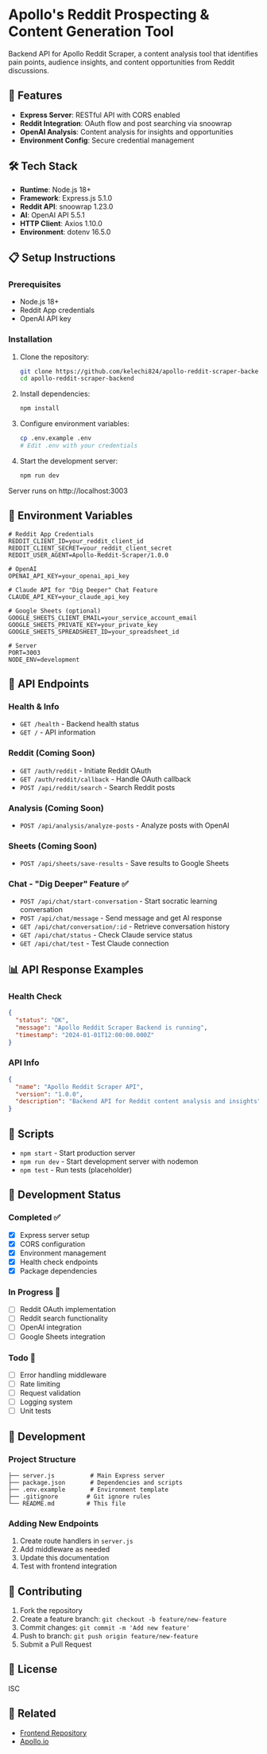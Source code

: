 # Apollo's Reddit Prospecting & Content Generation Tool

Backend API for Apollo Reddit Scraper, a content analysis tool that identifies pain points, audience insights, and content opportunities from Reddit discussions.

## 🚀 Features

- **Express Server**: RESTful API with CORS enabled
- **Reddit Integration**: OAuth flow and post searching via snoowrap
- **OpenAI Analysis**: Content analysis for insights and opportunities
- **Environment Config**: Secure credential management

## 🛠️ Tech Stack

- **Runtime**: Node.js 18+
- **Framework**: Express.js 5.1.0
- **Reddit API**: snoowrap 1.23.0
- **AI**: OpenAI API 5.5.1
- **HTTP Client**: Axios 1.10.0
- **Environment**: dotenv 16.5.0

## 📋 Setup Instructions

### Prerequisites
- Node.js 18+
- Reddit App credentials
- OpenAI API key

### Installation

1. Clone the repository:
   ```bash
   git clone https://github.com/kelechi824/apollo-reddit-scraper-backend.git
   cd apollo-reddit-scraper-backend
   ```

2. Install dependencies:
   ```bash
   npm install
   ```

3. Configure environment variables:
   ```bash
   cp .env.example .env
   # Edit .env with your credentials
   ```

4. Start the development server:
   ```bash
   npm run dev
   ```

Server runs on http://localhost:3003

## 🔑 Environment Variables

```env
# Reddit App Credentials
REDDIT_CLIENT_ID=your_reddit_client_id
REDDIT_CLIENT_SECRET=your_reddit_client_secret
REDDIT_USER_AGENT=Apollo-Reddit-Scraper/1.0.0

# OpenAI
OPENAI_API_KEY=your_openai_api_key

# Claude API for "Dig Deeper" Chat Feature
CLAUDE_API_KEY=your_claude_api_key

# Google Sheets (optional)
GOOGLE_SHEETS_CLIENT_EMAIL=your_service_account_email
GOOGLE_SHEETS_PRIVATE_KEY=your_private_key
GOOGLE_SHEETS_SPREADSHEET_ID=your_spreadsheet_id

# Server
PORT=3003
NODE_ENV=development
```

## 🔗 API Endpoints

### Health & Info
- `GET /health` - Backend health status
- `GET /` - API information

### Reddit (Coming Soon)
- `GET /auth/reddit` - Initiate Reddit OAuth
- `GET /auth/reddit/callback` - Handle OAuth callback
- `POST /api/reddit/search` - Search Reddit posts

### Analysis (Coming Soon)
- `POST /api/analysis/analyze-posts` - Analyze posts with OpenAI

### Sheets (Coming Soon)
- `POST /api/sheets/save-results` - Save results to Google Sheets

### Chat - "Dig Deeper" Feature ✅
- `POST /api/chat/start-conversation` - Start socratic learning conversation
- `POST /api/chat/message` - Send message and get AI response
- `GET /api/chat/conversation/:id` - Retrieve conversation history
- `GET /api/chat/status` - Check Claude service status
- `GET /api/chat/test` - Test Claude connection

## 📊 API Response Examples

### Health Check
```json
{
  "status": "OK",
  "message": "Apollo Reddit Scraper Backend is running",
  "timestamp": "2024-01-01T12:00:00.000Z"
}
```

### API Info
```json
{
  "name": "Apollo Reddit Scraper API",
  "version": "1.0.0",
  "description": "Backend API for Reddit content analysis and insights"
}
```

## 🚦 Scripts

- `npm start` - Start production server
- `npm run dev` - Start development server with nodemon
- `npm test` - Run tests (placeholder)

## 🎯 Development Status

### Completed ✅
- [x] Express server setup
- [x] CORS configuration
- [x] Environment management
- [x] Health check endpoints
- [x] Package dependencies

### In Progress 🚧
- [ ] Reddit OAuth implementation
- [ ] Reddit search functionality
- [ ] OpenAI integration
- [ ] Google Sheets integration

### Todo 📝
- [ ] Error handling middleware
- [ ] Rate limiting
- [ ] Request validation
- [ ] Logging system
- [ ] Unit tests

## 🔧 Development

### Project Structure
```
├── server.js          # Main Express server
├── package.json       # Dependencies and scripts
├── .env.example       # Environment template
├── .gitignore        # Git ignore rules
└── README.md         # This file
```

### Adding New Endpoints
1. Create route handlers in `server.js`
2. Add middleware as needed
3. Update this documentation
4. Test with frontend integration

## 🤝 Contributing

1. Fork the repository
2. Create a feature branch: `git checkout -b feature/new-feature`
3. Commit changes: `git commit -m 'Add new feature'`
4. Push to branch: `git push origin feature/new-feature`
5. Submit a Pull Request

## 📄 License

ISC

## 🔗 Related

- [Frontend Repository](https://github.com/kelechi824/apollo-reddit-scraper-frontend)
- [Apollo.io](https://apollo.io) 
